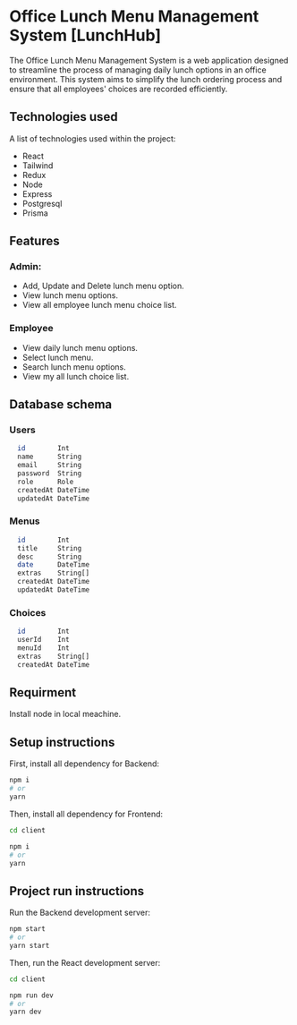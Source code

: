 # Office Lunch Menu Management System [LunchHub]

The Office Lunch Menu Management System is a web application designed to streamline the process of managing daily lunch options in an office environment. This system aims to simplify the lunch ordering process and ensure that all employees' choices are recorded efficiently.

## Technologies used
A list of technologies used within the project:
* React
* Tailwind
* Redux
* Node 
* Express
* Postgresql
* Prisma

## Features
### Admin:
* Add, Update and Delete lunch menu option.
* View lunch menu options.
* View all employee lunch menu choice list.

### Employee
* View daily lunch menu options.
* Select lunch menu.
* Search lunch menu options.
* View my all lunch choice list.

## Database schema

### Users
```bash
  id        Int 
  name      String
  email     String  
  password  String
  role      Role 
  createdAt DateTime 
  updatedAt DateTime 
```

### Menus
```bash
  id        Int
  title     String
  desc      String
  date      DateTime
  extras    String[]
  createdAt DateTime
  updatedAt DateTime
```

### Choices
```bash
  id        Int
  userId    Int
  menuId    Int
  extras    String[]
  createdAt DateTime
```

## Requirment
Install node in local meachine.

## Setup instructions

First, install all dependency for Backend:

```bash
npm i
# or
yarn
```

Then, install all dependency for Frontend:

```bash
cd client

npm i
# or
yarn
```

## Project run instructions

Run the Backend development server:

```bash
npm start
# or
yarn start
```

Then, run the React development server:

```bash
cd client

npm run dev
# or
yarn dev
```